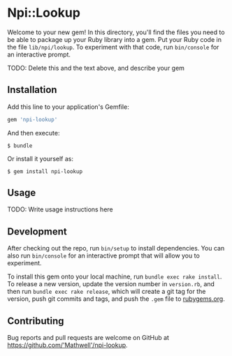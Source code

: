 # Npi::Lookup

Welcome to your new gem! In this directory, you'll find the files you need to be able to package up your Ruby library into a gem. Put your Ruby code in the file `lib/npi/lookup`. To experiment with that code, run `bin/console` for an interactive prompt.

TODO: Delete this and the text above, and describe your gem

## Installation

Add this line to your application's Gemfile:

```ruby
gem 'npi-lookup'
```

And then execute:

    $ bundle

Or install it yourself as:

    $ gem install npi-lookup

## Usage

TODO: Write usage instructions here

## Development

After checking out the repo, run `bin/setup` to install dependencies. You can also run `bin/console` for an interactive prompt that will allow you to experiment.

To install this gem onto your local machine, run `bundle exec rake install`. To release a new version, update the version number in `version.rb`, and then run `bundle exec rake release`, which will create a git tag for the version, push git commits and tags, and push the `.gem` file to [rubygems.org](https://rubygems.org).

## Contributing

Bug reports and pull requests are welcome on GitHub at https://github.com/'Mathwell'/npi-lookup.
